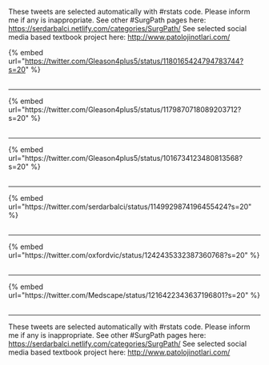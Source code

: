 

These tweets are selected automatically with #rstats code. Please inform me if any is inappropriate.
See other #SurgPath pages here: https://serdarbalci.netlify.com/categories/SurgPath/ 
See selected social media based textbook project here: http://www.patolojinotlari.com/

{% embed url="https://twitter.com/Gleason4plus5/status/1180165424794783744?s=20" %}<br>
<br>
<hr>
{% embed url="https://twitter.com/Gleason4plus5/status/1179870718089203712?s=20" %}<br>
<br>
<hr>
{% embed url="https://twitter.com/Gleason4plus5/status/1016734123480813568?s=20" %}<br>
<br>
<hr>
{% embed url="https://twitter.com/serdarbalci/status/1149929874196455424?s=20" %}<br>
<br>
<hr>
{% embed url="https://twitter.com/oxfordvic/status/1242435332387360768?s=20" %}<br>
<br>
<hr>
{% embed url="https://twitter.com/Medscape/status/1216422343637196801?s=20" %}<br>
<br>
<hr>


These tweets are selected automatically with #rstats code. Please inform me if any is inappropriate.
See other #SurgPath pages here: https://serdarbalci.netlify.com/categories/SurgPath/ 
See selected social media based textbook project here: http://www.patolojinotlari.com/
